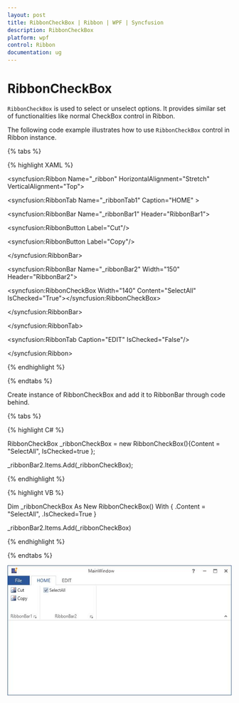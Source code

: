 ```yaml
---
layout: post
title: RibbonCheckBox | Ribbon | WPF | Syncfusion
description: RibbonCheckBox
platform: wpf
control: Ribbon
documentation: ug
---
```

# RibbonCheckBox

`RibbonCheckBox` is used to select or unselect options. It provides similar set of functionalities like normal CheckBox control in Ribbon.

The following code example illustrates how to use `RibbonCheckBox` control in Ribbon instance.

{% tabs %}

{% highlight XAML %}

<syncfusion:Ribbon Name="_ribbon" HorizontalAlignment="Stretch" VerticalAlignment="Top">

<syncfusion:RibbonTab Name="_ribbonTab1" Caption="HOME"  >

<syncfusion:RibbonBar Name="_ribbonBar1" Header="RibbonBar1">

<syncfusion:RibbonButton Label="Cut"/>

<syncfusion:RibbonButton Label="Copy"/>

</syncfusion:RibbonBar>

<syncfusion:RibbonBar Name="_ribbonBar2" Width="150" Header="RibbonBar2">

<syncfusion:RibbonCheckBox  Width="140" Content="SelectAll" IsChecked="True"></syncfusion:RibbonCheckBox>

</syncfusion:RibbonBar>

</syncfusion:RibbonTab>

<syncfusion:RibbonTab Caption="EDIT"  IsChecked="False"/>

</syncfusion:Ribbon>

{% endhighlight %}

{% endtabs %}

Create instance of RibbonCheckBox and add it to RibbonBar through code behind.

{% tabs %}

{% highlight C# %}

RibbonCheckBox _ribbonCheckBox = new RibbonCheckBox(){Content = "SelectAll", IsChecked=true };

_ribbonBar2.Items.Add(_ribbonCheckBox);

{% endhighlight %}

{% highlight VB %}

Dim _ribbonCheckBox As New RibbonCheckBox() With {
	.Content = "SelectAll",
	.IsChecked=True
}

_ribbonBar2.Items.Add(_ribbonCheckBox)

{% endhighlight %}

{% endtabs %}

![](RibbonCheckBox_images/RibbonCheckBox_img1.jpeg)


